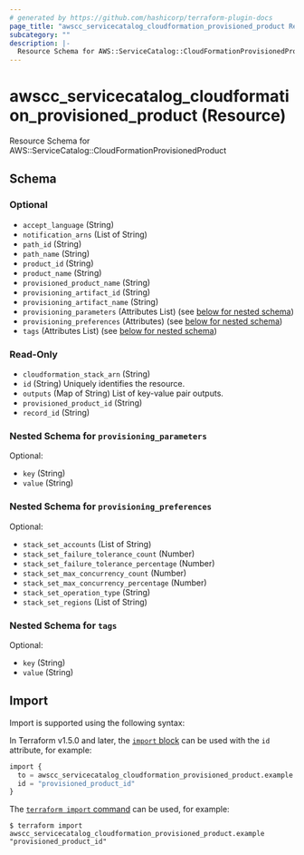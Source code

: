 ```yaml
---
# generated by https://github.com/hashicorp/terraform-plugin-docs
page_title: "awscc_servicecatalog_cloudformation_provisioned_product Resource - terraform-provider-awscc"
subcategory: ""
description: |-
  Resource Schema for AWS::ServiceCatalog::CloudFormationProvisionedProduct
---
```


# awscc_servicecatalog_cloudformation_provisioned_product (Resource)

Resource Schema for AWS::ServiceCatalog::CloudFormationProvisionedProduct



<!-- schema generated by tfplugindocs -->
## Schema

### Optional

- `accept_language` (String)
- `notification_arns` (List of String)
- `path_id` (String)
- `path_name` (String)
- `product_id` (String)
- `product_name` (String)
- `provisioned_product_name` (String)
- `provisioning_artifact_id` (String)
- `provisioning_artifact_name` (String)
- `provisioning_parameters` (Attributes List) (see [below for nested schema](#nestedatt--provisioning_parameters))
- `provisioning_preferences` (Attributes) (see [below for nested schema](#nestedatt--provisioning_preferences))
- `tags` (Attributes List) (see [below for nested schema](#nestedatt--tags))

### Read-Only

- `cloudformation_stack_arn` (String)
- `id` (String) Uniquely identifies the resource.
- `outputs` (Map of String) List of key-value pair outputs.
- `provisioned_product_id` (String)
- `record_id` (String)

<a id="nestedatt--provisioning_parameters"></a>
### Nested Schema for `provisioning_parameters`

Optional:

- `key` (String)
- `value` (String)


<a id="nestedatt--provisioning_preferences"></a>
### Nested Schema for `provisioning_preferences`

Optional:

- `stack_set_accounts` (List of String)
- `stack_set_failure_tolerance_count` (Number)
- `stack_set_failure_tolerance_percentage` (Number)
- `stack_set_max_concurrency_count` (Number)
- `stack_set_max_concurrency_percentage` (Number)
- `stack_set_operation_type` (String)
- `stack_set_regions` (List of String)


<a id="nestedatt--tags"></a>
### Nested Schema for `tags`

Optional:

- `key` (String)
- `value` (String)

## Import

Import is supported using the following syntax:

In Terraform v1.5.0 and later, the [`import` block](https://developer.hashicorp.com/terraform/language/import) can be used with the `id` attribute, for example:

```terraform
import {
  to = awscc_servicecatalog_cloudformation_provisioned_product.example
  id = "provisioned_product_id"
}
```

The [`terraform import` command](https://developer.hashicorp.com/terraform/cli/commands/import) can be used, for example:

```shell
$ terraform import awscc_servicecatalog_cloudformation_provisioned_product.example "provisioned_product_id"
```
